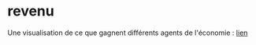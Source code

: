 # revenu
Une visualisation de ce que gagnent différents agents de l'économie : [lien](https://dbousque.github.io/revenu)
